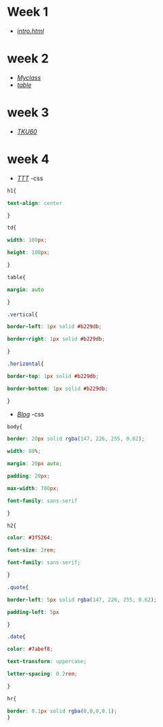 # Week 1
* [*intro.html*](https://github.com/BLLI/107-1-static-webpage-BLLI/blob/master/week01/intro.html)
# week 2
* [*Myclass*](https://github.com/BLLI/107-1-static-webpage-BLLI/blob/master/week02/Myclass.html)
* [*table*](https://github.com/BLLI/107-1-static-webpage-BLLI/blob/master/week02/table.html)
# week 3
* [*TKU60*](https://github.com/BLLI/107-1-static-webpage-BLLI/blob/master/week03/tku60.html)
# week 4
* [*TTT*](https://github.com/BLLI/107-1-static-webpage-BLLI/blob/master/week04/ttt.html)
-css
```css
h1{

text-align: center

}

td{

width: 100px;

height: 100px;

}

table{

margin: auto

}

.vertical{

border-left: 1px solid #b229db;

border-right: 1px solid #b229db;

}

.horizontal{

border-top: 1px solid #b229db;

border-bottom: 1px solid #b229db;

}
```
* [*Blog*](https://github.com/BLLI/107-1-static-webpage-BLLI/blob/master/week04/blog.html)
-css
```css
body{

border: 20px solid rgba(147, 226, 255, 0.62);

width: 80%;

margin: 20px auto;

padding: 20px;

max-width: 700px;

font-family: sans-serif

}

h2{

color: #3f5264;

font-size: 2rem;

font-family: sans-serif;

}

.quote{

border-left: 5px solid rgba(147, 226, 255, 0.62);

padding-left: 5px

}

.date{

color: #7abef8;

text-transform: uppercase;

letter-spacing: 0.2rem;

}

hr{

border: 0.1px solid rgba(0,0,0,0.1);
}
```
<!--stackedit_data:
eyJoaXN0b3J5IjpbMTY1MTk3MTAyMF19
-->